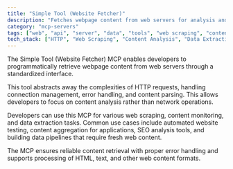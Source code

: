 ```yaml
---
title: "Simple Tool (Website Fetcher)"
description: "Fetches webpage content from web servers for analysis and processing tasks in development workflows."
category: "mcp-servers"
tags: ["web", "api", "server", "data", "tools", "web scraping", "content monitoring", "SEO"]
tech_stack: ["HTTP", "Web Scraping", "Content Analysis", "Data Extraction", "HTML", "text processing"]
---
```


The Simple Tool (Website Fetcher) MCP enables developers to programmatically retrieve webpage content from web servers through a standardized interface. 

This tool abstracts away the complexities of HTTP requests, handling connection management, error handling, and content parsing. This allows developers to focus on content analysis rather than network operations.

Developers can use this MCP for various web scraping, content monitoring, and data extraction tasks. Common use cases include automated website testing, content aggregation for applications, SEO analysis tools, and building data pipelines that require fresh web content. 

The MCP ensures reliable content retrieval with proper error handling and supports processing of HTML, text, and other web content formats.